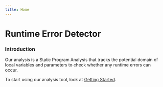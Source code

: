 ```yaml
---
title: Home
---
```


# Runtime Error Detector

### Introduction
Our analysis is a Static Program Analysis that tracks the potential domain of local variables and parameters to check whether any runtime errors can occur.

To start using our analysis tool, look at [Getting Started](getting-started.md).